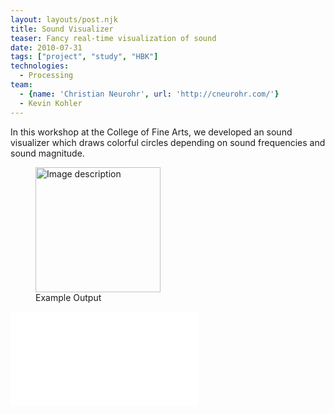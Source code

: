 ```yaml
---
layout: layouts/post.njk
title: Sound Visualizer
teaser: Fancy real-time visualization of sound
date: 2010-07-31
tags: ["project", "study", "HBK"]
technologies:
  - Processing
team:
  - {name: 'Christian Neurohr', url: 'http://cneurohr.com/'}
  - Kevin Kohler
---
```


In this workshop at the College of Fine Arts, we developed an sound visualizer which draws colorful circles depending on sound frequencies and sound magnitude.

<figure>
<a href="{{'/assets/projects/sound-visualizer/example.jpg' | url}}" target="_blank" rel="noopener">
    <img src="{{'/assets/projects/sound-visualizer/example.jpg' | url}}" width="200" itemprop="thumbnail" alt="Image description" />
</a>
<figcaption itemprop="caption description">Example Output</figcaption>
</figure>

<iframe  allow="accelerometer; autoplay; encrypted-media; gyroscope; picture-in-picture"  title="video" src="//www.youtube.com/embed/vGC3HgTMBPU" frameborder="0" allowfullscreen></iframe>

